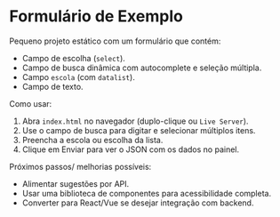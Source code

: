 # Formulário de Exemplo

Pequeno projeto estático com um formulário que contém:

- Campo de escolha (`select`).
- Campo de busca dinâmica com autocomplete e seleção múltipla.
- Campo `escola` (com `datalist`).
- Campo de texto.

Como usar:

1. Abra `index.html` no navegador (duplo-clique ou `Live Server`).
2. Use o campo de busca para digitar e selecionar múltiplos itens.
3. Preencha a escola ou escolha da lista.
4. Clique em Enviar para ver o JSON com os dados no painel.

Próximos passos/ melhorias possíveis:

- Alimentar sugestões por API.
- Usar uma biblioteca de componentes para acessibilidade completa.
- Converter para React/Vue se desejar integração com backend.
